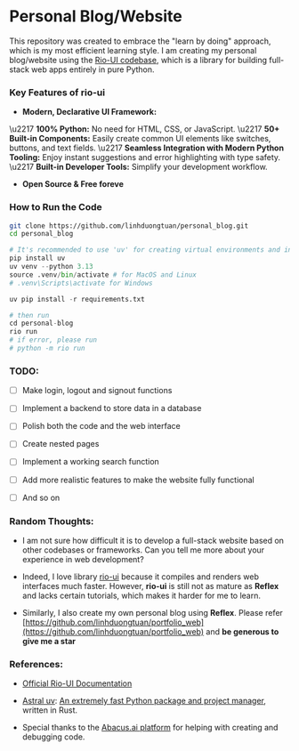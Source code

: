 # Personal Blog/Website


This repository was created to embrace the "learn by doing" approach, which is my most efficient learning style. I am creating my personal blog/website using the [Rio-UI codebase](https://github.com/rio-labs/rio), which is a library for building full-stack web apps entirely in pure Python.


### Key Features of rio-ui

- **Modern, Declarative UI Framework:**

\u2217 **100% Python:** No need for HTML, CSS, or JavaScript.
\u2217 **50+ Built-in Components:** Easily create common UI elements like switches, buttons, and text fields.
\u2217 **Seamless Integration with Modern Python Tooling:** Enjoy instant suggestions and error highlighting with type safety.
\u2217 **Built-in Developer Tools:** Simplify your development workflow.

- **Open Source & Free foreve**

### How to Run the Code

```bash
git clone https://github.com/linhduongtuan/personal_blog.git
cd personal_blog
```
```python 
# It's recommended to use 'uv' for creating virtual environments and installing packages swiftly
pip install uv
uv venv --python 3.13
source .venv/bin/activate # for MacOS and Linux
# .venv\Scripts\activate for Windows

uv pip install -r requirements.txt

# then run
cd personal-blog
rio run
# if error, please run
# python -m rio run
```


### TODO:
- [ ] Make login, logout and signout functions

- [ ] Implement a backend to store data in a database

- [ ] Polish both the code and the web interface

- [ ] Create nested pages

- [ ] Implement a working search function

- [ ] Add more realistic features to make the website fully functional

- [ ] And so on

### Random Thoughts:

- I am not sure how difficult it is to develop a full-stack website based on other codebases or frameworks. Can you tell me more about your experience in web development?

- Indeed, I love library [rio-ui](https://github.com/rio-labs/rio) because it compiles and renders web interfaces much faster. However, **rio-ui** is still not as mature as **Reflex** and lacks certain tutorials, which makes it harder for me to learn.

- Similarly, I also create my own personal blog using **Reflex**. Please refer [https://github.com/linhduongtuan/portfolio_web](https://github.com/linhduongtuan/portfolio_web) and **be generous to give me a star**

### References:

- [Official Rio-UI Documentation](https://rio.dev/docs)

- [Astral uv](https://docs.astral.sh/uv/): [An extremely fast Python package and project manager](https://github.com/astral-sh/uv), written in Rust.

- Special thanks to the [Abacus.ai platform](https://apps.abacus.ai/) for helping with creating and debugging code.
